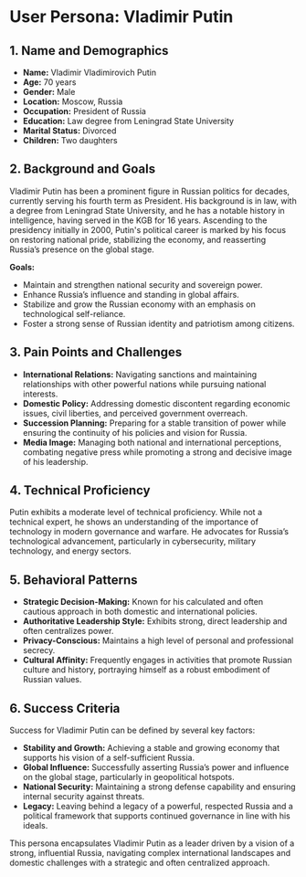 # User Persona: Vladimir Putin

## 1. Name and Demographics
- **Name:** Vladimir Vladimirovich Putin
- **Age:** 70 years
- **Gender:** Male
- **Location:** Moscow, Russia
- **Occupation:** President of Russia
- **Education:** Law degree from Leningrad State University
- **Marital Status:** Divorced
- **Children:** Two daughters

## 2. Background and Goals
Vladimir Putin has been a prominent figure in Russian politics for decades, currently serving his fourth term as President. His background is in law, with a degree from Leningrad State University, and he has a notable history in intelligence, having served in the KGB for 16 years. Ascending to the presidency initially in 2000, Putin's political career is marked by his focus on restoring national pride, stabilizing the economy, and reasserting Russia’s presence on the global stage.

**Goals:**
- Maintain and strengthen national security and sovereign power.
- Enhance Russia’s influence and standing in global affairs.
- Stabilize and grow the Russian economy with an emphasis on technological self-reliance.
- Foster a strong sense of Russian identity and patriotism among citizens.

## 3. Pain Points and Challenges
- **International Relations:** Navigating sanctions and maintaining relationships with other powerful nations while pursuing national interests.
- **Domestic Policy:** Addressing domestic discontent regarding economic issues, civil liberties, and perceived government overreach.
- **Succession Planning:** Preparing for a stable transition of power while ensuring the continuity of his policies and vision for Russia.
- **Media Image:** Managing both national and international perceptions, combating negative press while promoting a strong and decisive image of his leadership.

## 4. Technical Proficiency
Putin exhibits a moderate level of technical proficiency. While not a technical expert, he shows an understanding of the importance of technology in modern governance and warfare. He advocates for Russia’s technological advancement, particularly in cybersecurity, military technology, and energy sectors.

## 5. Behavioral Patterns
- **Strategic Decision-Making:** Known for his calculated and often cautious approach in both domestic and international policies.
- **Authoritative Leadership Style:** Exhibits strong, direct leadership and often centralizes power.
- **Privacy-Conscious:** Maintains a high level of personal and professional secrecy.
- **Cultural Affinity:** Frequently engages in activities that promote Russian culture and history, portraying himself as a robust embodiment of Russian values.

## 6. Success Criteria
Success for Vladimir Putin can be defined by several key factors:
- **Stability and Growth:** Achieving a stable and growing economy that supports his vision of a self-sufficient Russia.
- **Global Influence:** Successfully asserting Russia’s power and influence on the global stage, particularly in geopolitical hotspots.
- **National Security:** Maintaining a strong defense capability and ensuring internal security against threats.
- **Legacy:** Leaving behind a legacy of a powerful, respected Russia and a political framework that supports continued governance in line with his ideals.

This persona encapsulates Vladimir Putin as a leader driven by a vision of a strong, influential Russia, navigating complex international landscapes and domestic challenges with a strategic and often centralized approach.